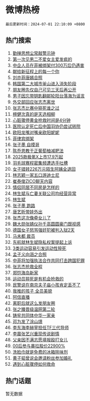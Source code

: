 # 微博热榜

`最后更新时间：2024-07-01 22:10:09 +0800`

## 热门搜索

1. [勤掸思想尘常敲警示钟](https://m.weibo.cn/search?containerid=100103type%3D1%26t%3D10%26q%3D%23%E5%8B%A4%E6%8E%B8%E6%80%9D%E6%83%B3%E5%B0%98%E5%B8%B8%E6%95%B2%E8%AD%A6%E7%A4%BA%E9%92%9F%23&stream_entry_id=51&isnewpage=1&extparam=seat%3D1%26cate%3D10103%26stream_entry_id%3D51%26pos%3D0%26q%3D%2523%25E5%258B%25A4%25E6%258E%25B8%25E6%2580%259D%25E6%2583%25B3%25E5%25B0%2598%25E5%25B8%25B8%25E6%2595%25B2%25E8%25AD%25A6%25E7%25A4%25BA%25E9%2592%259F%2523%26dgr%3D0%26filter_type%3Drealtimehot%26c_type%3D51%26display_time%3D1719843008%26pre_seqid%3D17198430087310727505)
1. [第一次见男二不爱女主爱发疯的](https://m.weibo.cn/search?containerid=100103type%3D1%26t%3D10%26q%3D%23%E7%AC%AC%E4%B8%80%E6%AC%A1%E8%A7%81%E7%94%B7%E4%BA%8C%E4%B8%8D%E7%88%B1%E5%A5%B3%E4%B8%BB%E7%88%B1%E5%8F%91%E7%96%AF%E7%9A%84%23&stream_entry_id=31&isnewpage=1&extparam=seat%3D1%26flag%3D1%26filter_type%3Drealtimehot%26realpos%3D1%26dgr%3D0%26cate%3D5001%26band_rank%3D1%26pos%3D0%26stream_entry_id%3D31%26c_type%3D31%26q%3D%2523%25E7%25AC%25AC%25E4%25B8%2580%25E6%25AC%25A1%25E8%25A7%2581%25E7%2594%25B7%25E4%25BA%258C%25E4%25B8%258D%25E7%2588%25B1%25E5%25A5%25B3%25E4%25B8%25BB%25E7%2588%25B1%25E5%258F%2591%25E7%2596%25AF%25E7%259A%2584%2523%26lcate%3D5001%26display_time%3D1719843008%26pre_seqid%3D17198430087310727505)
1. [中企人员在菲被绑架付300万后仍遇害](https://m.weibo.cn/search?containerid=100103type%3D1%26t%3D10%26q%3D%23%E4%B8%AD%E4%BC%81%E4%BA%BA%E5%91%98%E5%9C%A8%E8%8F%B2%E8%A2%AB%E7%BB%91%E6%9E%B6%E4%BB%98300%E4%B8%87%E5%90%8E%E4%BB%8D%E9%81%87%E5%AE%B3%23&stream_entry_id=31&isnewpage=1&extparam=seat%3D1%26flag%3D1%26filter_type%3Drealtimehot%26realpos%3D2%26dgr%3D0%26cate%3D5001%26band_rank%3D2%26pos%3D1%26stream_entry_id%3D31%26c_type%3D31%26q%3D%2523%25E4%25B8%25AD%25E4%25BC%2581%25E4%25BA%25BA%25E5%2591%2598%25E5%259C%25A8%25E8%258F%25B2%25E8%25A2%25AB%25E7%25BB%2591%25E6%259E%25B6%25E4%25BB%2598300%25E4%25B8%2587%25E5%2590%258E%25E4%25BB%258D%25E9%2581%2587%25E5%25AE%25B3%2523%26lcate%3D5001%26display_time%3D1719843008%26pre_seqid%3D17198430087310727505)
1. [献给新征程上的每一个你](https://m.weibo.cn/search?containerid=100103type%3D1%26t%3D10%26q%3D%23%E7%8C%AE%E7%BB%99%E6%96%B0%E5%BE%81%E7%A8%8B%E4%B8%8A%E7%9A%84%E6%AF%8F%E4%B8%80%E4%B8%AA%E4%BD%A0%23&stream_entry_id=31&isnewpage=1&extparam=seat%3D1%26flag%3D0%26filter_type%3Drealtimehot%26realpos%3D3%26dgr%3D0%26cate%3D5001%26band_rank%3D3%26pos%3D2%26stream_entry_id%3D31%26c_type%3D31%26q%3D%2523%25E7%258C%25AE%25E7%25BB%2599%25E6%2596%25B0%25E5%25BE%2581%25E7%25A8%258B%25E4%25B8%258A%25E7%259A%2584%25E6%25AF%258F%25E4%25B8%2580%25E4%25B8%25AA%25E4%25BD%25A0%2523%26lcate%3D5001%26display_time%3D1719843008%26pre_seqid%3D17198430087310727505)
1. [刘亦菲唐嫣合照](https://m.weibo.cn/search?containerid=100103type%3D1%26t%3D10%26q%3D%23%E5%88%98%E4%BA%A6%E8%8F%B2%E5%94%90%E5%AB%A3%E5%90%88%E7%85%A7%23&stream_entry_id=31&isnewpage=1&extparam=seat%3D1%26flag%3D1%26filter_type%3Drealtimehot%26realpos%3D4%26dgr%3D0%26cate%3D5001%26band_rank%3D4%26pos%3D3%26stream_entry_id%3D31%26c_type%3D31%26q%3D%2523%25E5%2588%2598%25E4%25BA%25A6%25E8%258F%25B2%25E5%2594%2590%25E5%25AB%25A3%25E5%2590%2588%25E7%2585%25A7%2523%26lcate%3D5001%26display_time%3D1719843008%26pre_seqid%3D17198430087310727505)
1. [韩国第二大城市釜山进入消失阶段](https://m.weibo.cn/search?containerid=100103type%3D1%26t%3D10%26q%3D%23%E9%9F%A9%E5%9B%BD%E7%AC%AC%E4%BA%8C%E5%A4%A7%E5%9F%8E%E5%B8%82%E9%87%9C%E5%B1%B1%E8%BF%9B%E5%85%A5%E6%B6%88%E5%A4%B1%E9%98%B6%E6%AE%B5%23&stream_entry_id=31&isnewpage=1&extparam=seat%3D1%26flag%3D0%26filter_type%3Drealtimehot%26realpos%3D5%26dgr%3D0%26cate%3D5001%26band_rank%3D5%26pos%3D4%26stream_entry_id%3D31%26c_type%3D31%26q%3D%2523%25E9%259F%25A9%25E5%259B%25BD%25E7%25AC%25AC%25E4%25BA%258C%25E5%25A4%25A7%25E5%259F%258E%25E5%25B8%2582%25E9%2587%259C%25E5%25B1%25B1%25E8%25BF%259B%25E5%2585%25A5%25E6%25B6%2588%25E5%25A4%25B1%25E9%2598%25B6%25E6%25AE%25B5%2523%26lcate%3D5001%26display_time%3D1719843008%26pre_seqid%3D17198430087310727505)
1. [朋友圈先仅自己可见三天后再公开](https://m.weibo.cn/search?containerid=100103type%3D1%26t%3D10%26q%3D%23%E6%9C%8B%E5%8F%8B%E5%9C%88%E5%85%88%E4%BB%85%E8%87%AA%E5%B7%B1%E5%8F%AF%E8%A7%81%E4%B8%89%E5%A4%A9%E5%90%8E%E5%86%8D%E5%85%AC%E5%BC%80%23&stream_entry_id=31&isnewpage=1&extparam=seat%3D1%26flag%3D2%26filter_type%3Drealtimehot%26realpos%3D6%26dgr%3D0%26cate%3D5001%26band_rank%3D6%26pos%3D5%26stream_entry_id%3D31%26c_type%3D31%26q%3D%2523%25E6%259C%258B%25E5%258F%258B%25E5%259C%2588%25E5%2585%2588%25E4%25BB%2585%25E8%2587%25AA%25E5%25B7%25B1%25E5%258F%25AF%25E8%25A7%2581%25E4%25B8%2589%25E5%25A4%25A9%25E5%2590%258E%25E5%2586%258D%25E5%2585%25AC%25E5%25BC%2580%2523%26lcate%3D5001%26display_time%3D1719843008%26pre_seqid%3D17198430087310727505)
1. [男子因忘带钥匙翻邮轮阳台落海为谣言](https://m.weibo.cn/search?containerid=100103type%3D1%26t%3D10%26q%3D%23%E7%94%B7%E5%AD%90%E5%9B%A0%E5%BF%98%E5%B8%A6%E9%92%A5%E5%8C%99%E7%BF%BB%E9%82%AE%E8%BD%AE%E9%98%B3%E5%8F%B0%E8%90%BD%E6%B5%B7%E4%B8%BA%E8%B0%A3%E8%A8%80%23&stream_entry_id=31&isnewpage=1&extparam=seat%3D1%26band_rank%3D7%26filter_type%3Drealtimehot%26q%3D%2523%25E7%2594%25B7%25E5%25AD%2590%25E5%259B%25A0%25E5%25BF%2598%25E5%25B8%25A6%25E9%2592%25A5%25E5%258C%2599%25E7%25BF%25BB%25E9%2582%25AE%25E8%25BD%25AE%25E9%2598%25B3%25E5%258F%25B0%25E8%2590%25BD%25E6%25B5%25B7%25E4%25B8%25BA%25E8%25B0%25A3%25E8%25A8%2580%2523%26is_ad_pos%3D1%26adid%3D244822%26cate%3D5001%26pos%3D6%26stream_entry_id%3D31%26dgr%3D0%26c_type%3D31%26lcate%3D5001%26display_time%3D1719843008%26pre_seqid%3D17198430087310727505)
1. [外交部回应张志杰离世](https://m.weibo.cn/search?containerid=100103type%3D1%26t%3D10%26q%3D%23%E5%A4%96%E4%BA%A4%E9%83%A8%E5%9B%9E%E5%BA%94%E5%BC%A0%E5%BF%97%E6%9D%B0%E7%A6%BB%E4%B8%96%23&stream_entry_id=31&isnewpage=1&extparam=seat%3D1%26flag%3D0%26filter_type%3Drealtimehot%26realpos%3D7%26dgr%3D0%26cate%3D5001%26band_rank%3D7%26pos%3D7%26stream_entry_id%3D31%26c_type%3D31%26q%3D%2523%25E5%25A4%2596%25E4%25BA%25A4%25E9%2583%25A8%25E5%259B%259E%25E5%25BA%2594%25E5%25BC%25A0%25E5%25BF%2597%25E6%259D%25B0%25E7%25A6%25BB%25E4%25B8%2596%2523%26lcate%3D5001%26display_time%3D1719843008%26pre_seqid%3D17198430087310727505)
1. [张志杰比赛中猝死谁之过](https://m.weibo.cn/search?containerid=100103type%3D1%26t%3D10%26q%3D%23%E5%BC%A0%E5%BF%97%E6%9D%B0%E6%AF%94%E8%B5%9B%E4%B8%AD%E7%8C%9D%E6%AD%BB%E8%B0%81%E4%B9%8B%E8%BF%87%23&stream_entry_id=31&isnewpage=1&extparam=seat%3D1%26flag%3D0%26filter_type%3Drealtimehot%26realpos%3D8%26dgr%3D0%26cate%3D5001%26band_rank%3D8%26pos%3D8%26stream_entry_id%3D31%26c_type%3D31%26q%3D%2523%25E5%25BC%25A0%25E5%25BF%2597%25E6%259D%25B0%25E6%25AF%2594%25E8%25B5%259B%25E4%25B8%25AD%25E7%258C%259D%25E6%25AD%25BB%25E8%25B0%2581%25E4%25B9%258B%25E8%25BF%2587%2523%26lcate%3D5001%26display_time%3D1719843008%26pre_seqid%3D17198430087310727505)
1. [檀健次真的是天选相柳](https://m.weibo.cn/search?containerid=100103type%3D1%26t%3D10%26q%3D%E6%AA%80%E5%81%A5%E6%AC%A1%E7%9C%9F%E7%9A%84%E6%98%AF%E5%A4%A9%E9%80%89%E7%9B%B8%E6%9F%B3&stream_entry_id=31&isnewpage=1&extparam=seat%3D1%26flag%3D1%26filter_type%3Drealtimehot%26realpos%3D9%26dgr%3D0%26cate%3D5001%26band_rank%3D9%26pos%3D9%26stream_entry_id%3D31%26c_type%3D31%26q%3D%25E6%25AA%2580%25E5%2581%25A5%25E6%25AC%25A1%25E7%259C%259F%25E7%259A%2584%25E6%2598%25AF%25E5%25A4%25A9%25E9%2580%2589%25E7%259B%25B8%25E6%259F%25B3%26lcate%3D5001%26display_time%3D1719843008%26pre_seqid%3D17198430087310727505)
1. [心脏骤停黄金抢救时间是4分钟](https://m.weibo.cn/search?containerid=100103type%3D1%26t%3D10%26q%3D%23%E5%BF%83%E8%84%8F%E9%AA%A4%E5%81%9C%E9%BB%84%E9%87%91%E6%8A%A2%E6%95%91%E6%97%B6%E9%97%B4%E6%98%AF4%E5%88%86%E9%92%9F%23&stream_entry_id=31&isnewpage=1&extparam=seat%3D1%26flag%3D1%26filter_type%3Drealtimehot%26realpos%3D10%26dgr%3D0%26cate%3D5001%26band_rank%3D10%26pos%3D10%26stream_entry_id%3D31%26c_type%3D31%26q%3D%2523%25E5%25BF%2583%25E8%2584%258F%25E9%25AA%25A4%25E5%2581%259C%25E9%25BB%2584%25E9%2587%2591%25E6%258A%25A2%25E6%2595%2591%25E6%2597%25B6%25E9%2597%25B4%25E6%2598%25AF4%25E5%2588%2586%25E9%2592%259F%2523%26lcate%3D5001%26display_time%3D1719843008%26pre_seqid%3D17198430087310727505)
1. [医院认定死亡后中国羽协仍尝试转院](https://m.weibo.cn/search?containerid=100103type%3D1%26t%3D10%26q%3D%23%E5%8C%BB%E9%99%A2%E8%AE%A4%E5%AE%9A%E6%AD%BB%E4%BA%A1%E5%90%8E%E4%B8%AD%E5%9B%BD%E7%BE%BD%E5%8D%8F%E4%BB%8D%E5%B0%9D%E8%AF%95%E8%BD%AC%E9%99%A2%23&stream_entry_id=31&isnewpage=1&extparam=seat%3D1%26flag%3D2%26filter_type%3Drealtimehot%26realpos%3D11%26dgr%3D0%26cate%3D5001%26band_rank%3D11%26pos%3D11%26stream_entry_id%3D31%26c_type%3D31%26q%3D%2523%25E5%258C%25BB%25E9%2599%25A2%25E8%25AE%25A4%25E5%25AE%259A%25E6%25AD%25BB%25E4%25BA%25A1%25E5%2590%258E%25E4%25B8%25AD%25E5%259B%25BD%25E7%25BE%25BD%25E5%258D%258F%25E4%25BB%258D%25E5%25B0%259D%25E8%25AF%2595%25E8%25BD%25AC%25E9%2599%25A2%2523%26lcate%3D5001%26display_time%3D1719843008%26pre_seqid%3D17198430087310727505)
1. [欧阳龙嘴对嘴亲欧阳妮妮](https://m.weibo.cn/search?containerid=100103type%3D1%26t%3D10%26q%3D%23%E6%AC%A7%E9%98%B3%E9%BE%99%E5%98%B4%E5%AF%B9%E5%98%B4%E4%BA%B2%E6%AC%A7%E9%98%B3%E5%A6%AE%E5%A6%AE%23&stream_entry_id=31&isnewpage=1&extparam=seat%3D1%26flag%3D2%26filter_type%3Drealtimehot%26realpos%3D12%26dgr%3D0%26cate%3D5001%26band_rank%3D12%26pos%3D12%26stream_entry_id%3D31%26c_type%3D31%26q%3D%2523%25E6%25AC%25A7%25E9%2598%25B3%25E9%25BE%2599%25E5%2598%25B4%25E5%25AF%25B9%25E5%2598%25B4%25E4%25BA%25B2%25E6%25AC%25A7%25E9%2598%25B3%25E5%25A6%25AE%25E5%25A6%25AE%2523%26lcate%3D5001%26display_time%3D1719843008%26pre_seqid%3D17198430087310727505)
1. [菲律宾绑架](https://m.weibo.cn/search?containerid=100103type%3D1%26t%3D10%26q%3D%E8%8F%B2%E5%BE%8B%E5%AE%BE%E7%BB%91%E6%9E%B6&stream_entry_id=31&isnewpage=1&extparam=seat%3D1%26flag%3D1%26filter_type%3Drealtimehot%26realpos%3D13%26dgr%3D0%26cate%3D5001%26band_rank%3D13%26pos%3D13%26stream_entry_id%3D31%26c_type%3D31%26q%3D%25E8%258F%25B2%25E5%25BE%258B%25E5%25AE%25BE%25E7%25BB%2591%25E6%259E%25B6%26lcate%3D5001%26display_time%3D1719843008%26pre_seqid%3D17198430087310727505)
1. [张子墨 自摸哥](https://m.weibo.cn/search?containerid=100103type%3D1%26t%3D10%26q%3D%E5%BC%A0%E5%AD%90%E5%A2%A8+%E8%87%AA%E6%91%B8%E5%93%A5&stream_entry_id=31&isnewpage=1&extparam=seat%3D1%26flag%3D1%26filter_type%3Drealtimehot%26realpos%3D14%26dgr%3D0%26cate%3D5001%26band_rank%3D14%26pos%3D14%26stream_entry_id%3D31%26c_type%3D31%26q%3D%25E5%25BC%25A0%25E5%25AD%2590%25E5%25A2%25A8%2520%25E8%2587%25AA%25E6%2591%25B8%25E5%2593%25A5%26lcate%3D5001%26display_time%3D1719843008%26pre_seqid%3D17198430087310727505)
1. [陈乔恩教于正葡萄柚减肥法](https://m.weibo.cn/search?containerid=100103type%3D1%26t%3D10%26q%3D%23%E9%99%88%E4%B9%94%E6%81%A9%E6%95%99%E4%BA%8E%E6%AD%A3%E8%91%A1%E8%90%84%E6%9F%9A%E5%87%8F%E8%82%A5%E6%B3%95%23&stream_entry_id=31&isnewpage=1&extparam=seat%3D1%26flag%3D0%26filter_type%3Drealtimehot%26realpos%3D15%26dgr%3D0%26cate%3D5001%26band_rank%3D15%26pos%3D15%26stream_entry_id%3D31%26c_type%3D31%26q%3D%2523%25E9%2599%2588%25E4%25B9%2594%25E6%2581%25A9%25E6%2595%2599%25E4%25BA%258E%25E6%25AD%25A3%25E8%2591%25A1%25E8%2590%2584%25E6%259F%259A%25E5%2587%258F%25E8%2582%25A5%25E6%25B3%2595%2523%26lcate%3D5001%26display_time%3D1719843008%26pre_seqid%3D17198430087310727505)
1. [2025款极氪X上市17.9万起](https://m.weibo.cn/search?containerid=100103type%3D1%26t%3D10%26q%3D%232025%E6%AC%BE%E6%9E%81%E6%B0%AAX%E4%B8%8A%E5%B8%8217.9%E4%B8%87%E8%B5%B7%23&stream_entry_id=31&isnewpage=1&extparam=seat%3D1%26band_rank%3D16%26filter_type%3Drealtimehot%26realpos%3D16%26dgr%3D0%26adid%3D244868%26cate%3D5001%26flag%3D0%26pos%3D16%26stream_entry_id%3D31%26c_type%3D31%26q%3D%25232025%25E6%25AC%25BE%25E6%259E%2581%25E6%25B0%25AAX%25E4%25B8%258A%25E5%25B8%258217.9%25E4%25B8%2587%25E8%25B5%25B7%2523%26lcate%3D5001%26display_time%3D1719843008%26pre_seqid%3D17198430087310727505)
1. [羽毛球赛程密集频遭选手吐槽](https://m.weibo.cn/search?containerid=100103type%3D1%26t%3D10%26q%3D%23%E7%BE%BD%E6%AF%9B%E7%90%83%E8%B5%9B%E7%A8%8B%E5%AF%86%E9%9B%86%E9%A2%91%E9%81%AD%E9%80%89%E6%89%8B%E5%90%90%E6%A7%BD%23&stream_entry_id=31&isnewpage=1&extparam=seat%3D1%26flag%3D1%26filter_type%3Drealtimehot%26realpos%3D17%26dgr%3D0%26cate%3D5001%26band_rank%3D17%26pos%3D17%26stream_entry_id%3D31%26c_type%3D31%26q%3D%2523%25E7%25BE%25BD%25E6%25AF%259B%25E7%2590%2583%25E8%25B5%259B%25E7%25A8%258B%25E5%25AF%2586%25E9%259B%2586%25E9%25A2%2591%25E9%2581%25AD%25E9%2580%2589%25E6%2589%258B%25E5%2590%2590%25E6%25A7%25BD%2523%26lcate%3D5001%26display_time%3D1719843008%26pre_seqid%3D17198430087310727505)
1. [女子错转226万元陌生阿姨全退回](https://m.weibo.cn/search?containerid=100103type%3D1%26t%3D10%26q%3D%23%E5%A5%B3%E5%AD%90%E9%94%99%E8%BD%AC226%E4%B8%87%E5%85%83%E9%99%8C%E7%94%9F%E9%98%BF%E5%A7%A8%E5%85%A8%E9%80%80%E5%9B%9E%23&stream_entry_id=31&isnewpage=1&extparam=seat%3D1%26flag%3D32768%26filter_type%3Drealtimehot%26realpos%3D18%26dgr%3D0%26cate%3D5001%26band_rank%3D18%26pos%3D18%26stream_entry_id%3D31%26c_type%3D31%26q%3D%2523%25E5%25A5%25B3%25E5%25AD%2590%25E9%2594%2599%25E8%25BD%25AC226%25E4%25B8%2587%25E5%2585%2583%25E9%2599%258C%25E7%2594%259F%25E9%2598%25BF%25E5%25A7%25A8%25E5%2585%25A8%25E9%2580%2580%25E5%259B%259E%2523%26lcate%3D5001%26display_time%3D1719843008%26pre_seqid%3D17198430087310727505)
1. [林志颖一家五口游迪士尼](https://m.weibo.cn/search?containerid=100103type%3D1%26t%3D10%26q%3D%23%E6%9E%97%E5%BF%97%E9%A2%96%E4%B8%80%E5%AE%B6%E4%BA%94%E5%8F%A3%E6%B8%B8%E8%BF%AA%E5%A3%AB%E5%B0%BC%23&stream_entry_id=31&isnewpage=1&extparam=seat%3D1%26flag%3D1%26filter_type%3Drealtimehot%26realpos%3D19%26dgr%3D0%26cate%3D5001%26band_rank%3D19%26pos%3D19%26stream_entry_id%3D31%26c_type%3D31%26q%3D%2523%25E6%259E%2597%25E5%25BF%2597%25E9%25A2%2596%25E4%25B8%2580%25E5%25AE%25B6%25E4%25BA%2594%25E5%258F%25A3%25E6%25B8%25B8%25E8%25BF%25AA%25E5%25A3%25AB%25E5%25B0%25BC%2523%26lcate%3D5001%26display_time%3D1719843008%26pre_seqid%3D17198430087310727505)
1. [崔泰俊ZICO聊天内容](https://m.weibo.cn/search?containerid=100103type%3D1%26t%3D10%26q%3D%23%E5%B4%94%E6%B3%B0%E4%BF%8AZICO%E8%81%8A%E5%A4%A9%E5%86%85%E5%AE%B9%23&stream_entry_id=31&isnewpage=1&extparam=seat%3D1%26flag%3D0%26filter_type%3Drealtimehot%26realpos%3D20%26dgr%3D0%26cate%3D5001%26band_rank%3D20%26pos%3D20%26stream_entry_id%3D31%26c_type%3D31%26q%3D%2523%25E5%25B4%2594%25E6%25B3%25B0%25E4%25BF%258AZICO%25E8%2581%258A%25E5%25A4%25A9%25E5%2586%2585%25E5%25AE%25B9%2523%26lcate%3D5001%26display_time%3D1719843008%26pre_seqid%3D17198430087310727505)
1. [情侣同居不同房是怎样的](https://m.weibo.cn/search?containerid=100103type%3D1%26t%3D10%26q%3D%23%E6%83%85%E4%BE%A3%E5%90%8C%E5%B1%85%E4%B8%8D%E5%90%8C%E6%88%BF%E6%98%AF%E6%80%8E%E6%A0%B7%E7%9A%84%23&stream_entry_id=31&isnewpage=1&extparam=seat%3D1%26flag%3D1%26filter_type%3Drealtimehot%26realpos%3D21%26dgr%3D0%26cate%3D5001%26band_rank%3D21%26pos%3D21%26stream_entry_id%3D31%26c_type%3D31%26q%3D%2523%25E6%2583%2585%25E4%25BE%25A3%25E5%2590%258C%25E5%25B1%2585%25E4%25B8%258D%25E5%2590%258C%25E6%2588%25BF%25E6%2598%25AF%25E6%2580%258E%25E6%25A0%25B7%25E7%259A%2584%2523%26lcate%3D5001%26display_time%3D1719843008%26pre_seqid%3D17198430087310727505)
1. [林生斌与亡妻关联公司均经营异常](https://m.weibo.cn/search?containerid=100103type%3D1%26t%3D10%26q%3D%23%E6%9E%97%E7%94%9F%E6%96%8C%E4%B8%8E%E4%BA%A1%E5%A6%BB%E5%85%B3%E8%81%94%E5%85%AC%E5%8F%B8%E5%9D%87%E7%BB%8F%E8%90%A5%E5%BC%82%E5%B8%B8%23&stream_entry_id=31&isnewpage=1&extparam=seat%3D1%26flag%3D2%26filter_type%3Drealtimehot%26realpos%3D22%26dgr%3D0%26cate%3D5001%26band_rank%3D22%26pos%3D22%26stream_entry_id%3D31%26c_type%3D31%26q%3D%2523%25E6%259E%2597%25E7%2594%259F%25E6%2596%258C%25E4%25B8%258E%25E4%25BA%25A1%25E5%25A6%25BB%25E5%2585%25B3%25E8%2581%2594%25E5%2585%25AC%25E5%258F%25B8%25E5%259D%2587%25E7%25BB%258F%25E8%2590%25A5%25E5%25BC%2582%25E5%25B8%25B8%2523%26lcate%3D5001%26display_time%3D1719843008%26pre_seqid%3D17198430087310727505)
1. [林生斌](https://m.weibo.cn/search?containerid=100103type%3D1%26t%3D10%26q%3D%E6%9E%97%E7%94%9F%E6%96%8C&stream_entry_id=31&isnewpage=1&extparam=seat%3D1%26flag%3D0%26filter_type%3Drealtimehot%26realpos%3D23%26dgr%3D0%26cate%3D5001%26band_rank%3D23%26pos%3D23%26stream_entry_id%3D31%26c_type%3D31%26q%3D%25E6%259E%2597%25E7%2594%259F%25E6%2596%258C%26lcate%3D5001%26display_time%3D1719843008%26pre_seqid%3D17198430087310727505)
1. [张子墨 跑路](https://m.weibo.cn/search?containerid=100103type%3D1%26t%3D10%26q%3D%E5%BC%A0%E5%AD%90%E5%A2%A8+%E8%B7%91%E8%B7%AF&stream_entry_id=31&isnewpage=1&extparam=seat%3D1%26flag%3D0%26filter_type%3Drealtimehot%26realpos%3D24%26dgr%3D0%26cate%3D5001%26band_rank%3D24%26pos%3D24%26stream_entry_id%3D31%26c_type%3D31%26q%3D%25E5%25BC%25A0%25E5%25AD%2590%25E5%25A2%25A8%2520%25E8%25B7%2591%25E8%25B7%25AF%26lcate%3D5001%26display_time%3D1719843008%26pre_seqid%3D17198430087310727505)
1. [唐艺昕带娃外出](https://m.weibo.cn/search?containerid=100103type%3D1%26t%3D10%26q%3D%E5%94%90%E8%89%BA%E6%98%95%E5%B8%A6%E5%A8%83%E5%A4%96%E5%87%BA&stream_entry_id=31&isnewpage=1&extparam=seat%3D1%26flag%3D0%26filter_type%3Drealtimehot%26realpos%3D25%26dgr%3D0%26cate%3D5001%26band_rank%3D25%26pos%3D25%26stream_entry_id%3D31%26c_type%3D31%26q%3D%25E5%2594%2590%25E8%2589%25BA%25E6%2598%2595%25E5%25B8%25A6%25E5%25A8%2583%25E5%25A4%2596%25E5%2587%25BA%26lcate%3D5001%26display_time%3D1719843008%26pre_seqid%3D17198430087310727505)
1. [张杰这次像牵女儿了](https://m.weibo.cn/search?containerid=100103type%3D1%26t%3D10%26q%3D%23%E5%BC%A0%E6%9D%B0%E8%BF%99%E6%AC%A1%E5%83%8F%E7%89%B5%E5%A5%B3%E5%84%BF%E4%BA%86%23&stream_entry_id=31&isnewpage=1&extparam=seat%3D1%26flag%3D0%26filter_type%3Drealtimehot%26realpos%3D26%26dgr%3D0%26cate%3D5001%26band_rank%3D26%26pos%3D26%26stream_entry_id%3D31%26c_type%3D31%26q%3D%2523%25E5%25BC%25A0%25E6%259D%25B0%25E8%25BF%2599%25E6%25AC%25A1%25E5%2583%258F%25E7%2589%25B5%25E5%25A5%25B3%25E5%2584%25BF%25E4%25BA%2586%2523%26lcate%3D5001%26display_time%3D1719843008%26pre_seqid%3D17198430087310727505)
1. [魏大勋张婧仪孙千高圆圆豪门既视感](https://m.weibo.cn/search?containerid=100103type%3D1%26t%3D10%26q%3D%23%E9%AD%8F%E5%A4%A7%E5%8B%8B%E5%BC%A0%E5%A9%A7%E4%BB%AA%E5%AD%99%E5%8D%83%E9%AB%98%E5%9C%86%E5%9C%86%E8%B1%AA%E9%97%A8%E6%97%A2%E8%A7%86%E6%84%9F%23&stream_entry_id=31&isnewpage=1&extparam=seat%3D1%26flag%3D1%26filter_type%3Drealtimehot%26realpos%3D27%26dgr%3D0%26cate%3D5001%26band_rank%3D27%26pos%3D27%26stream_entry_id%3D31%26c_type%3D31%26q%3D%2523%25E9%25AD%258F%25E5%25A4%25A7%25E5%258B%258B%25E5%25BC%25A0%25E5%25A9%25A7%25E4%25BB%25AA%25E5%25AD%2599%25E5%258D%2583%25E9%25AB%2598%25E5%259C%2586%25E5%259C%2586%25E8%25B1%25AA%25E9%2597%25A8%25E6%2597%25A2%25E8%25A7%2586%25E6%2584%259F%2523%26lcate%3D5001%26display_time%3D1719843008%26pre_seqid%3D17198430087310727505)
1. [德国女子怒骂强奸犯被判入狱2天](https://m.weibo.cn/search?containerid=100103type%3D1%26t%3D10%26q%3D%23%E5%BE%B7%E5%9B%BD%E5%A5%B3%E5%AD%90%E6%80%92%E9%AA%82%E5%BC%BA%E5%A5%B8%E7%8A%AF%E8%A2%AB%E5%88%A4%E5%85%A5%E7%8B%B12%E5%A4%A9%23&stream_entry_id=31&isnewpage=1&extparam=seat%3D1%26flag%3D0%26filter_type%3Drealtimehot%26realpos%3D28%26dgr%3D0%26cate%3D5001%26band_rank%3D28%26pos%3D28%26stream_entry_id%3D31%26c_type%3D31%26q%3D%2523%25E5%25BE%25B7%25E5%259B%25BD%25E5%25A5%25B3%25E5%25AD%2590%25E6%2580%2592%25E9%25AA%2582%25E5%25BC%25BA%25E5%25A5%25B8%25E7%258A%25AF%25E8%25A2%25AB%25E5%2588%25A4%25E5%2585%25A5%25E7%258B%25B12%25E5%25A4%25A9%2523%26lcate%3D5001%26display_time%3D1719843008%26pre_seqid%3D17198430087310727505)
1. [马未都 裁员](https://m.weibo.cn/search?containerid=100103type%3D1%26t%3D10%26q%3D%E9%A9%AC%E6%9C%AA%E9%83%BD+%E8%A3%81%E5%91%98&stream_entry_id=31&isnewpage=1&extparam=seat%3D1%26flag%3D1%26filter_type%3Drealtimehot%26realpos%3D29%26dgr%3D0%26cate%3D5001%26band_rank%3D29%26pos%3D29%26stream_entry_id%3D31%26c_type%3D31%26q%3D%25E9%25A9%25AC%25E6%259C%25AA%25E9%2583%25BD%2520%25E8%25A3%2581%25E5%2591%2598%26lcate%3D5001%26display_time%3D1719843008%26pre_seqid%3D17198430087310727505)
1. [东航就林生斌隐私权案提起上诉](https://m.weibo.cn/search?containerid=100103type%3D1%26t%3D10%26q%3D%23%E4%B8%9C%E8%88%AA%E5%B0%B1%E6%9E%97%E7%94%9F%E6%96%8C%E9%9A%90%E7%A7%81%E6%9D%83%E6%A1%88%E6%8F%90%E8%B5%B7%E4%B8%8A%E8%AF%89%23&stream_entry_id=31&isnewpage=1&extparam=seat%3D1%26flag%3D0%26filter_type%3Drealtimehot%26realpos%3D30%26dgr%3D0%26cate%3D5001%26band_rank%3D30%26pos%3D30%26stream_entry_id%3D31%26c_type%3D31%26q%3D%2523%25E4%25B8%259C%25E8%2588%25AA%25E5%25B0%25B1%25E6%259E%2597%25E7%2594%259F%25E6%2596%258C%25E9%259A%2590%25E7%25A7%2581%25E6%259D%2583%25E6%25A1%2588%25E6%258F%2590%25E8%25B5%25B7%25E4%25B8%258A%25E8%25AF%2589%2523%26lcate%3D5001%26display_time%3D1719843008%26pre_seqid%3D17198430087310727505)
1. [3类运动容易引发运动性猝死](https://m.weibo.cn/search?containerid=100103type%3D1%26t%3D10%26q%3D%233%E7%B1%BB%E8%BF%90%E5%8A%A8%E5%AE%B9%E6%98%93%E5%BC%95%E5%8F%91%E8%BF%90%E5%8A%A8%E6%80%A7%E7%8C%9D%E6%AD%BB%23&stream_entry_id=31&isnewpage=1&extparam=seat%3D1%26flag%3D1%26filter_type%3Drealtimehot%26realpos%3D31%26dgr%3D0%26cate%3D5001%26band_rank%3D31%26pos%3D31%26stream_entry_id%3D31%26c_type%3D31%26q%3D%25233%25E7%25B1%25BB%25E8%25BF%2590%25E5%258A%25A8%25E5%25AE%25B9%25E6%2598%2593%25E5%25BC%2595%25E5%258F%2591%25E8%25BF%2590%25E5%258A%25A8%25E6%2580%25A7%25E7%258C%259D%25E6%25AD%25BB%2523%26lcate%3D5001%26display_time%3D1719843008%26pre_seqid%3D17198430087310727505)
1. [孟子义向涵之合照](https://m.weibo.cn/search?containerid=100103type%3D1%26t%3D10%26q%3D%23%E5%AD%9F%E5%AD%90%E4%B9%89%E5%90%91%E6%B6%B5%E4%B9%8B%E5%90%88%E7%85%A7%23&stream_entry_id=31&isnewpage=1&extparam=seat%3D1%26flag%3D1%26filter_type%3Drealtimehot%26realpos%3D32%26dgr%3D0%26cate%3D5001%26band_rank%3D32%26pos%3D32%26stream_entry_id%3D31%26c_type%3D31%26q%3D%2523%25E5%25AD%259F%25E5%25AD%2590%25E4%25B9%2589%25E5%2590%2591%25E6%25B6%25B5%25E4%25B9%258B%25E5%2590%2588%25E7%2585%25A7%2523%26lcate%3D5001%26display_time%3D1719843008%26pre_seqid%3D17198430087310727505)
1. [中菲将加强执法合作共同打击跨国犯罪](https://m.weibo.cn/search?containerid=100103type%3D1%26t%3D10%26q%3D%23%E4%B8%AD%E8%8F%B2%E5%B0%86%E5%8A%A0%E5%BC%BA%E6%89%A7%E6%B3%95%E5%90%88%E4%BD%9C%E5%85%B1%E5%90%8C%E6%89%93%E5%87%BB%E8%B7%A8%E5%9B%BD%E7%8A%AF%E7%BD%AA%23&stream_entry_id=31&isnewpage=1&extparam=seat%3D1%26flag%3D1%26filter_type%3Drealtimehot%26realpos%3D33%26dgr%3D0%26cate%3D5001%26band_rank%3D33%26pos%3D33%26stream_entry_id%3D31%26c_type%3D31%26q%3D%2523%25E4%25B8%25AD%25E8%258F%25B2%25E5%25B0%2586%25E5%258A%25A0%25E5%25BC%25BA%25E6%2589%25A7%25E6%25B3%2595%25E5%2590%2588%25E4%25BD%259C%25E5%2585%25B1%25E5%2590%258C%25E6%2589%2593%25E5%2587%25BB%25E8%25B7%25A8%25E5%259B%25BD%25E7%258A%25AF%25E7%25BD%25AA%2523%26lcate%3D5001%26display_time%3D1719843008%26pre_seqid%3D17198430087310727505)
1. [张志杰抢救全程](https://m.weibo.cn/search?containerid=100103type%3D1%26t%3D10%26q%3D%23%E5%BC%A0%E5%BF%97%E6%9D%B0%E6%8A%A2%E6%95%91%E5%85%A8%E7%A8%8B%23&stream_entry_id=31&isnewpage=1&extparam=seat%3D1%26flag%3D0%26filter_type%3Drealtimehot%26realpos%3D34%26dgr%3D0%26cate%3D5001%26band_rank%3D34%26pos%3D34%26stream_entry_id%3D31%26c_type%3D31%26q%3D%2523%25E5%25BC%25A0%25E5%25BF%2597%25E6%259D%25B0%25E6%258A%25A2%25E6%2595%2591%25E5%2585%25A8%25E7%25A8%258B%2523%26lcate%3D5001%26display_time%3D1719843008%26pre_seqid%3D17198430087310727505)
1. [郑恺海岛新家](https://m.weibo.cn/search?containerid=100103type%3D1%26t%3D10%26q%3D%23%E9%83%91%E6%81%BA%E6%B5%B7%E5%B2%9B%E6%96%B0%E5%AE%B6%23&stream_entry_id=31&isnewpage=1&extparam=seat%3D1%26flag%3D0%26filter_type%3Drealtimehot%26realpos%3D35%26dgr%3D0%26cate%3D5001%26band_rank%3D35%26pos%3D35%26stream_entry_id%3D31%26c_type%3D31%26q%3D%2523%25E9%2583%2591%25E6%2581%25BA%25E6%25B5%25B7%25E5%25B2%259B%25E6%2596%25B0%25E5%25AE%25B6%2523%26lcate%3D5001%26display_time%3D1719843008%26pre_seqid%3D17198430087310727505)
1. [运动员猝死是有机会抢救的](https://m.weibo.cn/search?containerid=100103type%3D1%26t%3D10%26q%3D%23%E8%BF%90%E5%8A%A8%E5%91%98%E7%8C%9D%E6%AD%BB%E6%98%AF%E6%9C%89%E6%9C%BA%E4%BC%9A%E6%8A%A2%E6%95%91%E7%9A%84%23&stream_entry_id=31&isnewpage=1&extparam=seat%3D1%26flag%3D1%26filter_type%3Drealtimehot%26realpos%3D36%26dgr%3D0%26cate%3D5001%26band_rank%3D36%26pos%3D36%26stream_entry_id%3D31%26c_type%3D31%26q%3D%2523%25E8%25BF%2590%25E5%258A%25A8%25E5%2591%2598%25E7%258C%259D%25E6%25AD%25BB%25E6%2598%25AF%25E6%259C%2589%25E6%259C%25BA%25E4%25BC%259A%25E6%258A%25A2%25E6%2595%2591%25E7%259A%2584%2523%26lcate%3D5001%26display_time%3D1719843008%26pre_seqid%3D17198430087310727505)
1. [民警说在南京夫子庙小孩肯定丢不了](https://m.weibo.cn/search?containerid=100103type%3D1%26t%3D10%26q%3D%23%E6%B0%91%E8%AD%A6%E8%AF%B4%E5%9C%A8%E5%8D%97%E4%BA%AC%E5%A4%AB%E5%AD%90%E5%BA%99%E5%B0%8F%E5%AD%A9%E8%82%AF%E5%AE%9A%E4%B8%A2%E4%B8%8D%E4%BA%86%23&stream_entry_id=31&isnewpage=1&extparam=seat%3D1%26flag%3D32768%26filter_type%3Drealtimehot%26realpos%3D37%26dgr%3D0%26cate%3D5001%26band_rank%3D37%26pos%3D37%26stream_entry_id%3D31%26c_type%3D31%26q%3D%2523%25E6%25B0%2591%25E8%25AD%25A6%25E8%25AF%25B4%25E5%259C%25A8%25E5%258D%2597%25E4%25BA%25AC%25E5%25A4%25AB%25E5%25AD%2590%25E5%25BA%2599%25E5%25B0%258F%25E5%25AD%25A9%25E8%2582%25AF%25E5%25AE%259A%25E4%25B8%25A2%25E4%25B8%258D%25E4%25BA%2586%2523%26lcate%3D5001%26display_time%3D1719843008%26pre_seqid%3D17198430087310727505)
1. [我推的孩子 全员美貌](https://m.weibo.cn/search?containerid=100103type%3D1%26t%3D10%26q%3D%E6%88%91%E6%8E%A8%E7%9A%84%E5%AD%A9%E5%AD%90+%E5%85%A8%E5%91%98%E7%BE%8E%E8%B2%8C&stream_entry_id=31&isnewpage=1&extparam=seat%3D1%26flag%3D1%26filter_type%3Drealtimehot%26realpos%3D38%26dgr%3D0%26cate%3D5001%26band_rank%3D38%26pos%3D38%26stream_entry_id%3D31%26c_type%3D31%26q%3D%25E6%2588%2591%25E6%258E%25A8%25E7%259A%2584%25E5%25AD%25A9%25E5%25AD%2590%2520%25E5%2585%25A8%25E5%2591%2598%25E7%25BE%258E%25E8%25B2%258C%26lcate%3D5001%26display_time%3D1719843008%26pre_seqid%3D17198430087310727505)
1. [阿信直播](https://m.weibo.cn/search?containerid=100103type%3D1%26t%3D10%26q%3D%E9%98%BF%E4%BF%A1%E7%9B%B4%E6%92%AD&stream_entry_id=31&isnewpage=1&extparam=seat%3D1%26flag%3D0%26filter_type%3Drealtimehot%26realpos%3D39%26dgr%3D0%26cate%3D5001%26band_rank%3D39%26pos%3D39%26stream_entry_id%3D31%26c_type%3D31%26q%3D%25E9%2598%25BF%25E4%25BF%25A1%25E7%259B%25B4%25E6%2592%25AD%26lcate%3D5001%26display_time%3D1719843008%26pre_seqid%3D17198430087310727505)
1. [离职后就这么发朋友圈](https://m.weibo.cn/search?containerid=100103type%3D1%26t%3D10%26q%3D%E7%A6%BB%E8%81%8C%E5%90%8E%E5%B0%B1%E8%BF%99%E4%B9%88%E5%8F%91%E6%9C%8B%E5%8F%8B%E5%9C%88&stream_entry_id=31&isnewpage=1&extparam=seat%3D1%26flag%3D0%26filter_type%3Drealtimehot%26realpos%3D40%26dgr%3D0%26cate%3D5001%26band_rank%3D40%26pos%3D40%26stream_entry_id%3D31%26c_type%3D31%26q%3D%25E7%25A6%25BB%25E8%2581%258C%25E5%2590%258E%25E5%25B0%25B1%25E8%25BF%2599%25E4%25B9%2588%25E5%258F%2591%25E6%259C%258B%25E5%258F%258B%25E5%259C%2588%26lcate%3D5001%26display_time%3D1719843008%26pre_seqid%3D17198430087310727505)
1. [张之臻晋级温网第二轮](https://m.weibo.cn/search?containerid=100103type%3D1%26t%3D10%26q%3D%E5%BC%A0%E4%B9%8B%E8%87%BB%E6%99%8B%E7%BA%A7%E6%B8%A9%E7%BD%91%E7%AC%AC%E4%BA%8C%E8%BD%AE&stream_entry_id=31&isnewpage=1&extparam=seat%3D1%26flag%3D1%26filter_type%3Drealtimehot%26realpos%3D41%26dgr%3D0%26cate%3D5001%26band_rank%3D41%26pos%3D41%26stream_entry_id%3D31%26c_type%3D31%26q%3D%25E5%25BC%25A0%25E4%25B9%258B%25E8%2587%25BB%25E6%2599%258B%25E7%25BA%25A7%25E6%25B8%25A9%25E7%25BD%2591%25E7%25AC%25AC%25E4%25BA%258C%25E8%25BD%25AE%26lcate%3D5001%26display_time%3D1719843008%26pre_seqid%3D17198430087310727505)
1. [铸牢共同体中华一家亲](https://m.weibo.cn/search?containerid=100103type%3D1%26t%3D10%26q%3D%23%E9%93%B8%E7%89%A2%E5%85%B1%E5%90%8C%E4%BD%93%E4%B8%AD%E5%8D%8E%E4%B8%80%E5%AE%B6%E4%BA%B2%23&stream_entry_id=31&isnewpage=1&extparam=seat%3D1%26flag%3D0%26filter_type%3Drealtimehot%26realpos%3D42%26dgr%3D0%26cate%3D5001%26band_rank%3D42%26pos%3D42%26stream_entry_id%3D31%26c_type%3D31%26q%3D%2523%25E9%2593%25B8%25E7%2589%25A2%25E5%2585%25B1%25E5%2590%258C%25E4%25BD%2593%25E4%25B8%25AD%25E5%258D%258E%25E4%25B8%2580%25E5%25AE%25B6%25E4%25BA%25B2%2523%26lcate%3D5001%26display_time%3D1719843008%26pre_seqid%3D17198430087310727505)
1. [邓为发了涂山璟](https://m.weibo.cn/search?containerid=100103type%3D1%26t%3D10%26q%3D%23%E9%82%93%E4%B8%BA%E5%8F%91%E4%BA%86%E6%B6%82%E5%B1%B1%E7%92%9F%23&stream_entry_id=31&isnewpage=1&extparam=seat%3D1%26flag%3D0%26filter_type%3Drealtimehot%26realpos%3D43%26dgr%3D0%26cate%3D5001%26band_rank%3D43%26pos%3D43%26stream_entry_id%3D31%26c_type%3D31%26q%3D%2523%25E9%2582%2593%25E4%25B8%25BA%25E5%258F%2591%25E4%25BA%2586%25E6%25B6%2582%25E5%25B1%25B1%25E7%2592%259F%2523%26lcate%3D5001%26display_time%3D1719843008%26pre_seqid%3D17198430087310727505)
1. [李东海李赫宰担任TF三代导师](https://m.weibo.cn/search?containerid=100103type%3D1%26t%3D10%26q%3D%23%E6%9D%8E%E4%B8%9C%E6%B5%B7%E6%9D%8E%E8%B5%AB%E5%AE%B0%E6%8B%85%E4%BB%BBTF%E4%B8%89%E4%BB%A3%E5%AF%BC%E5%B8%88%23&stream_entry_id=31&isnewpage=1&extparam=seat%3D1%26flag%3D0%26filter_type%3Drealtimehot%26realpos%3D44%26dgr%3D0%26cate%3D5001%26band_rank%3D44%26pos%3D44%26stream_entry_id%3D31%26c_type%3D31%26q%3D%2523%25E6%259D%258E%25E4%25B8%259C%25E6%25B5%25B7%25E6%259D%258E%25E8%25B5%25AB%25E5%25AE%25B0%25E6%258B%2585%25E4%25BB%25BBTF%25E4%25B8%2589%25E4%25BB%25A3%25E5%25AF%25BC%25E5%25B8%2588%2523%26lcate%3D5001%26display_time%3D1719843008%26pre_seqid%3D17198430087310727505)
1. [李晨张艺兴重现传说剧情](https://m.weibo.cn/search?containerid=100103type%3D1%26t%3D10%26q%3D%23%E6%9D%8E%E6%99%A8%E5%BC%A0%E8%89%BA%E5%85%B4%E9%87%8D%E7%8E%B0%E4%BC%A0%E8%AF%B4%E5%89%A7%E6%83%85%23&stream_entry_id=31&isnewpage=1&extparam=seat%3D1%26flag%3D1%26filter_type%3Drealtimehot%26realpos%3D45%26dgr%3D0%26cate%3D5001%26band_rank%3D45%26pos%3D45%26stream_entry_id%3D31%26c_type%3D31%26q%3D%2523%25E6%259D%258E%25E6%2599%25A8%25E5%25BC%25A0%25E8%2589%25BA%25E5%2585%25B4%25E9%2587%258D%25E7%258E%25B0%25E4%25BC%25A0%25E8%25AF%25B4%25E5%2589%25A7%25E6%2583%2585%2523%26lcate%3D5001%26display_time%3D1719843008%26pre_seqid%3D17198430087310727505)
1. [父亲因不满志愿填报殴打女儿](https://m.weibo.cn/search?containerid=100103type%3D1%26t%3D10%26q%3D%23%E7%88%B6%E4%BA%B2%E5%9B%A0%E4%B8%8D%E6%BB%A1%E5%BF%97%E6%84%BF%E5%A1%AB%E6%8A%A5%E6%AE%B4%E6%89%93%E5%A5%B3%E5%84%BF%23&stream_entry_id=31&isnewpage=1&extparam=seat%3D1%26flag%3D0%26filter_type%3Drealtimehot%26realpos%3D46%26dgr%3D0%26cate%3D5001%26band_rank%3D46%26pos%3D46%26stream_entry_id%3D31%26c_type%3D31%26q%3D%2523%25E7%2588%25B6%25E4%25BA%25B2%25E5%259B%25A0%25E4%25B8%258D%25E6%25BB%25A1%25E5%25BF%2597%25E6%2584%25BF%25E5%25A1%25AB%25E6%258A%25A5%25E6%25AE%25B4%25E6%2589%2593%25E5%25A5%25B3%25E5%2584%25BF%2523%26lcate%3D5001%26display_time%3D1719843008%26pre_seqid%3D17198430087310727505)
1. [00后参与暴拉股价22900%](https://m.weibo.cn/search?containerid=100103type%3D1%26t%3D10%26q%3D%2300%E5%90%8E%E5%8F%82%E4%B8%8E%E6%9A%B4%E6%8B%89%E8%82%A1%E4%BB%B722900%25%23&stream_entry_id=31&isnewpage=1&extparam=seat%3D1%26flag%3D0%26filter_type%3Drealtimehot%26realpos%3D47%26dgr%3D0%26cate%3D5001%26band_rank%3D47%26pos%3D47%26stream_entry_id%3D31%26c_type%3D31%26q%3D%252300%25E5%2590%258E%25E5%258F%2582%25E4%25B8%258E%25E6%259A%25B4%25E6%258B%2589%25E8%2582%25A1%25E4%25BB%25B722900%2525%2523%26lcate%3D5001%26display_time%3D1719843008%26pre_seqid%3D17198430087310727505)
1. [洗脸巾就是免费的冰箱除味剂](https://m.weibo.cn/search?containerid=100103type%3D1%26t%3D10%26q%3D%23%E6%B4%97%E8%84%B8%E5%B7%BE%E5%B0%B1%E6%98%AF%E5%85%8D%E8%B4%B9%E7%9A%84%E5%86%B0%E7%AE%B1%E9%99%A4%E5%91%B3%E5%89%82%23&stream_entry_id=31&isnewpage=1&extparam=seat%3D1%26flag%3D1%26filter_type%3Drealtimehot%26realpos%3D48%26dgr%3D0%26cate%3D5001%26band_rank%3D48%26pos%3D48%26stream_entry_id%3D31%26c_type%3D31%26q%3D%2523%25E6%25B4%2597%25E8%2584%25B8%25E5%25B7%25BE%25E5%25B0%25B1%25E6%2598%25AF%25E5%2585%258D%25E8%25B4%25B9%25E7%259A%2584%25E5%2586%25B0%25E7%25AE%25B1%25E9%2599%25A4%25E5%2591%25B3%25E5%2589%2582%2523%26lcate%3D5001%26display_time%3D1719843008%26pre_seqid%3D17198430087310727505)
1. [黄子韬曾说会邀请粉丝参加婚礼](https://m.weibo.cn/search?containerid=100103type%3D1%26t%3D10%26q%3D%23%E9%BB%84%E5%AD%90%E9%9F%AC%E6%9B%BE%E8%AF%B4%E4%BC%9A%E9%82%80%E8%AF%B7%E7%B2%89%E4%B8%9D%E5%8F%82%E5%8A%A0%E5%A9%9A%E7%A4%BC%23&stream_entry_id=31&isnewpage=1&extparam=seat%3D1%26flag%3D1%26filter_type%3Drealtimehot%26realpos%3D49%26dgr%3D0%26cate%3D5001%26band_rank%3D49%26pos%3D49%26stream_entry_id%3D31%26c_type%3D31%26q%3D%2523%25E9%25BB%2584%25E5%25AD%2590%25E9%259F%25AC%25E6%259B%25BE%25E8%25AF%25B4%25E4%25BC%259A%25E9%2582%2580%25E8%25AF%25B7%25E7%25B2%2589%25E4%25B8%259D%25E5%258F%2582%25E5%258A%25A0%25E5%25A9%259A%25E7%25A4%25BC%2523%26lcate%3D5001%26display_time%3D1719843008%26pre_seqid%3D17198430087310727505)
1. [遇到心脏骤停如何救命](https://m.weibo.cn/search?containerid=100103type%3D1%26t%3D10%26q%3D%23%E9%81%87%E5%88%B0%E5%BF%83%E8%84%8F%E9%AA%A4%E5%81%9C%E5%A6%82%E4%BD%95%E6%95%91%E5%91%BD%23&stream_entry_id=31&isnewpage=1&extparam=seat%3D1%26flag%3D1%26filter_type%3Drealtimehot%26realpos%3D50%26dgr%3D0%26cate%3D5001%26band_rank%3D50%26pos%3D50%26stream_entry_id%3D31%26c_type%3D31%26q%3D%2523%25E9%2581%2587%25E5%2588%25B0%25E5%25BF%2583%25E8%2584%258F%25E9%25AA%25A4%25E5%2581%259C%25E5%25A6%2582%25E4%25BD%2595%25E6%2595%2591%25E5%2591%25BD%2523%26lcate%3D5001%26display_time%3D1719843008%26pre_seqid%3D17198430087310727505)

## 热门话题

暂无数据

